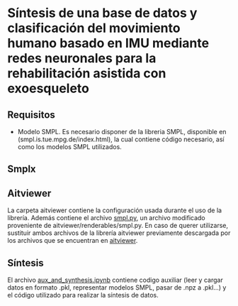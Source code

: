 # Síntesis de una base de datos y clasificación del movimiento humano basado en IMU mediante redes neuronales para la rehabilitación asistida con exoesqueleto

## Requisitos 
- Modelo SMPL. Es necesario disponer de la libreria SMPL, disponible en (smpl.is.tue.mpg.de/index.html), la cual contiene código necesario, así como los modelos SMPL utilizados.

## Smplx

## Aitviewer
La carpeta aitviewer contiene la configuración usada durante el uso de la librería. Además contiene el archivo [smpl.py](./aitviewer/smpl.py), un archivo modificado proveniente de aitviewer/renderables/smpl.py. En caso de querer utilizarse, sustituir ambos archivos de la librería aitviewer previamente descargada por los archivos que se encuentran en [aitviewer](./aitviewer).

## Síntesis
El archivo [aux_and_synthesis.ipynb](./aux_and_synthesis.ipynb) contiene codigo auxiliar (leer y cargar datos en formato .pkl, representar modelos SMPL, pasar de .npz a .pkl...) y el código utilizado para realizar la síntesis de datos.


